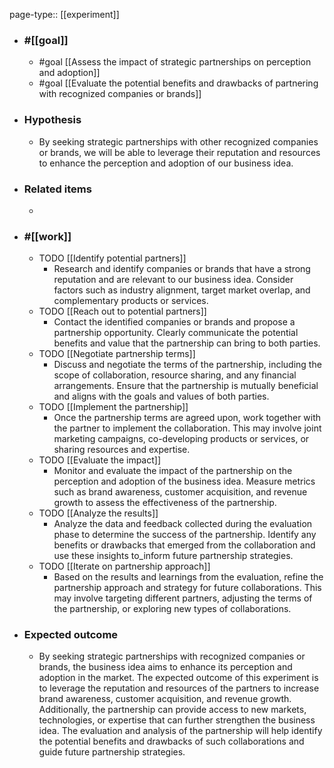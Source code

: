 page-type:: [[experiment]]



  - ### #[[goal]]
    - #goal [[Assess the impact of strategic partnerships on perception and adoption]]
    - #goal [[Evaluate the potential benefits and drawbacks of partnering with recognized companies or brands]]
  - ### Hypothesis
    - By seeking strategic partnerships with other recognized companies or brands, we will be able to leverage their reputation and resources to enhance the perception and adoption of our business idea.
  - ### Related items
    - 
  - ### #[[work]]
    - TODO [[Identify potential partners]]
      - Research and identify companies or brands that have a strong reputation and are relevant to our business idea. Consider factors such as industry alignment, target market overlap, and complementary products or services.
    - TODO [[Reach out to potential partners]]
      - Contact the identified companies or brands and propose a partnership opportunity. Clearly communicate the potential benefits and value that the partnership can bring to both parties.
    - TODO [[Negotiate partnership terms]]
      - Discuss and negotiate the terms of the partnership, including the scope of collaboration, resource sharing, and any financial arrangements. Ensure that the partnership is mutually beneficial and aligns with the goals and values of both parties.
    - TODO [[Implement the partnership]]
      - Once the partnership terms are agreed upon, work together with the partner to implement the collaboration. This may involve joint marketing campaigns, co-developing products or services, or sharing resources and expertise.
    - TODO [[Evaluate the impact]]
      - Monitor and evaluate the impact of the partnership on the perception and adoption of the business idea. Measure metrics such as brand awareness, customer acquisition, and revenue growth to assess the effectiveness of the partnership.
    - TODO [[Analyze the results]]
      - Analyze the data and feedback collected during the evaluation phase to determine the success of the partnership. Identify any benefits or drawbacks that emerged from the collaboration and use these insights to_inform future partnership strategies.
    - TODO [[Iterate on partnership approach]]
      - Based on the results and learnings from the evaluation, refine the partnership approach and strategy for future collaborations. This may involve targeting different partners, adjusting the terms of the partnership, or exploring new types of collaborations.
  - ### Expected outcome
    - By seeking strategic partnerships with recognized companies or brands, the business idea aims to enhance its perception and adoption in the market. The expected outcome of this experiment is to leverage the reputation and resources of the partners to increase brand awareness, customer acquisition, and revenue growth. Additionally, the partnership can provide access to new markets, technologies, or expertise that can further strengthen the business idea. The evaluation and analysis of the partnership will help identify the potential benefits and drawbacks of such collaborations and guide future partnership strategies.

